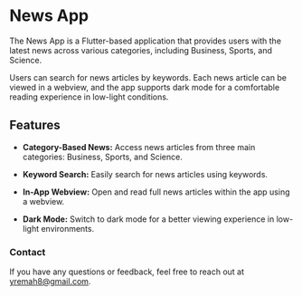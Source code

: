 # News App

The News App is a Flutter-based application that provides users with the latest news across various categories, including Business, Sports, and Science.

Users can search for news articles by keywords. Each news article can be viewed in a webview, and the app supports dark mode for a comfortable reading experience in low-light conditions.


## Features

- **Category-Based News:** Access news articles from three main categories: Business, Sports, and Science.

- **Keyword Search:** Easily search for news articles using keywords.

- **In-App Webview:** Open and read full news articles within the app using a webview.

- **Dark Mode:** Switch to dark mode for a better viewing experience in low-light environments.

### Contact
If you have any questions or feedback, feel free to reach out at yremah8@gmail.com.

